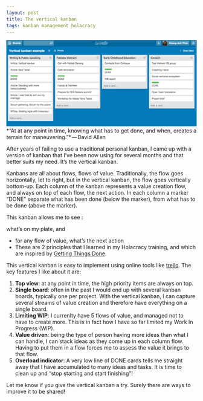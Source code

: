 ```yaml
---
layout: post
title: The vertical kanban
tags: kanban management holacracy
---
```

<img src="/images/fulls/vertical_kanban.png" class="fit image" title="A made up example of vertical kanban">
*“At at any point in time, knowing what has to get done, and when, creates a terrain for maneuvering.”* — David Allen

After years of failing to use a traditional personal kanban, I came up with a version of kanban that I’ve been now using for several months and that better suits my need. It’s the vertical kanban.

Kanbans are all about flows, flows of value. Traditionally, the flow goes horizontally, let to right, but in the vertical kanban, the flow goes vertically bottom-up. Each column of the kanban represents a value creation flow, and always on top of each flow, the next action. In each column a marker “DONE” separate what has been done (below the marker), from what has to be done (above the marker).

This kanban allows me to see :

what’s on my plate, and
+ for any flow of value, what’s the next action
+ These are 2 principles that I learned in my Holacracy training, and which are inspired by [Getting Things Done](http://en.wikipedia.org/wiki/Getting_Things_Done).

This vertical kanban is easy to implement using online tools like [trello](http://www.trello.com). The key features I like about it are:

1. **Top view**: at any point in time, the high priority items are always on top.
1. **Single board**: often in the past I would end up with several kanban boards, typically one per project. With the vertical kanban, I can capture several streams of value creation and therefore have everything on a single board.
1. **Limiting WIP**: I currenlty have 5 flows of value, and managed not to have to create more. This is in fact how I have so far limited my Work In Progress (WIP).
1. **Value driven**: being the type of person having more ideas than what I can handle, I can stack ideas as they come up in each column flow. Having to put them in a flow forces me to assess the value it brings to that flow.
1. **Overload indicator**: A very low line of DONE cards tells me straight away that I have accumulated to many ideas and tasks. It is time to clean up and “stop starting and start finishing”!

Let me know if you give the vertical kanban a try. Surely there are ways to improve it to be shared!
